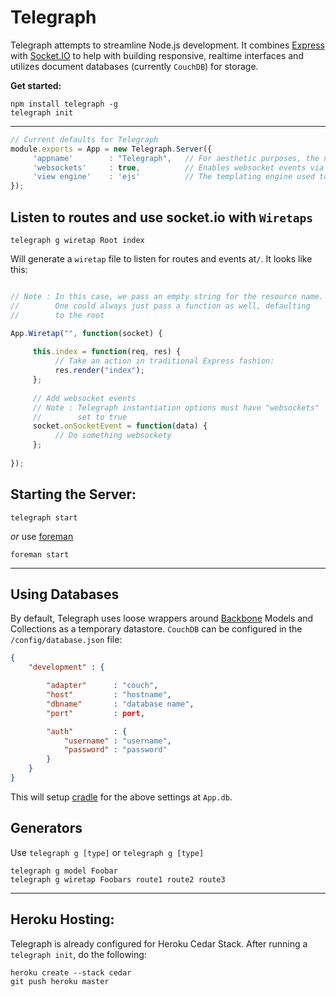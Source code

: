 # Telegraph

Telegraph attempts to streamline Node.js development. It combines [Express](https://github.com/visionmedia/express)
with [Socket.IO](https://github.com/LearnBoost/socket.io) to help with building responsive, realtime interfaces
and utilizes document databases (currently `CouchDB`) for storage.

**Get started:**

```
npm install telegraph -g
telegraph init
```

---

``` javascript
// Current defaults for Telegraph
module.exports = App = new Telegraph.Server({
     'appname'        : "Telegraph",   // For aesthetic purposes, the name of the application
     'websockets'     : true,          // Enables websocket events via socket.io
     'view engine'    : 'ejs'          // The templating engine used to render views
});
```

## Listen to routes and use socket.io with `Wiretaps`

```
telegraph g wiretap Root index
```

Will generate a `wiretap` file to listen for routes and events at`/`. It looks like this:

```javascript

// Note : In this case, we pass an empty string for the resource name.
//        One could always just pass a function as well, defaulting 
//        to the root

App.Wiretap("", function(socket) {
     
     this.index = function(req, res) {
          // Take an action in traditional Express fashion:
          res.render("index");
     };
     
     // Add websocket events
     // Note : Telegraph instantiation options must have "websockets" 
     //        set to true
     socket.onSocketEvent = function(data) {
          // Do something websockety
     };
     
});

```

## Starting the Server:

```
telegraph start
```

*or* use [foreman](http://rubygems.org/gems/foreman)

```
foreman start
```

---

## Using Databases

By default, Telegraph uses loose wrappers around [Backbone](https://github.com/documentcloud/backbone) Models and 
Collections as a temporary datastore. `CouchDB` can be configured in the `/config/database.json` file:

```json
{
    "development" : {

        "adapter"      : "couch",
        "host"         : "hostname",
        "dbname"       : "database name",
        "port"         : port,

        "auth"         : {
            "username" : "username",
            "password" : "password"
        }
    } 
}
```

This will setup [cradle]("https://github.com/cloudhead/cradle") for the above settings at `App.db`. 

## Generators

Use `telegraph g [type]` or `telegraph g [type]`

```
telegraph g model Foobar
telegraph g wiretap Foobars route1 route2 route3
```

---

## Heroku Hosting:

Telegraph is already configured for Heroku Cedar Stack. After running a `telegraph init`, do the following:

```
heroku create --stack cedar
git push heroku master
```
